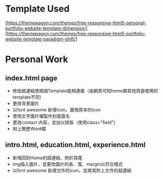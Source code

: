 # Template Used
[https://themewagon.com/themes/free-responsive-html5-personal-portfolio-website-template-dimension/]
[https://themewagon.com/themes/free-responsive-html5-portfolio-website-template-paradigm-shift/]

# Personal Work
## index.html page
* 修改超連結使兩個Template能相連接（由網頁可知home跟其他頁面使用的template不同)
* 更改背景圖片
* 以font awesome 新增icon，置換原本的icon
* 使用文字圖片檔製作封面簽名
* 更改contact 內容，並加以排版（使用class="field")
* 附上簡歷Word檔

## intro.html, education.html, experience.html
* 新增回到Home的超連結，附於頁尾
* img插入圖片，並更改圖片的長、寬、margin以符合樣式
* 以font awesome 新增文件的icon，並將其附上文件的超連結





